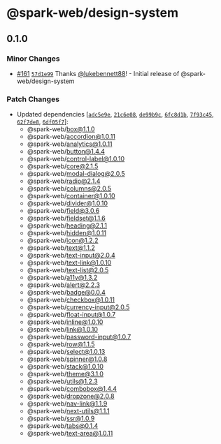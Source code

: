 # @spark-web/design-system

## 0.1.0

### Minor Changes

- [#161](https://github.com/brighte-labs/spark-web/pull/161)
  [`57d1e99`](https://github.com/brighte-labs/spark-web/commit/57d1e996f3745dc22c3d9da7d0d7788ccae488af)
  Thanks [@lukebennett88](https://github.com/lukebennett88)! - Initial release
  of @spark-web/design-system

### Patch Changes

- Updated dependencies
  [[`adc5e9e`](https://github.com/brighte-labs/spark-web/commit/adc5e9e6c99acd117f3261edcefdb5573132441b),
  [`21c6e08`](https://github.com/brighte-labs/spark-web/commit/21c6e08e821ada32feea7c34f1bf451573b5023d),
  [`de99b9c`](https://github.com/brighte-labs/spark-web/commit/de99b9c7f72373bd1902cf67f5cfec9a1e1db01c),
  [`6fc8d1b`](https://github.com/brighte-labs/spark-web/commit/6fc8d1bc37e25d0cd622bc37f68a1d92eb5961b5),
  [`7f93c45`](https://github.com/brighte-labs/spark-web/commit/7f93c45bbae8c765e10df9d0dd7615473797749b),
  [`62f7de8`](https://github.com/brighte-labs/spark-web/commit/62f7de8a2e1df5ae088c093d3acdaa868d3f61fe),
  [`6df05f7`](https://github.com/brighte-labs/spark-web/commit/6df05f764e4181c140d6547d6b897d0210468f6a)]:
  - @spark-web/box@1.1.0
  - @spark-web/accordion@1.0.11
  - @spark-web/analytics@1.0.11
  - @spark-web/button@1.4.4
  - @spark-web/control-label@1.0.10
  - @spark-web/core@2.1.5
  - @spark-web/modal-dialog@2.0.5
  - @spark-web/radio@2.1.4
  - @spark-web/columns@2.0.5
  - @spark-web/container@1.0.10
  - @spark-web/divider@1.0.10
  - @spark-web/field@3.0.6
  - @spark-web/fieldset@1.1.6
  - @spark-web/heading@2.1.1
  - @spark-web/hidden@1.0.11
  - @spark-web/icon@1.2.2
  - @spark-web/text@1.1.2
  - @spark-web/text-input@2.0.4
  - @spark-web/text-link@1.0.10
  - @spark-web/text-list@2.0.5
  - @spark-web/a11y@1.3.2
  - @spark-web/alert@2.2.3
  - @spark-web/badge@0.0.4
  - @spark-web/checkbox@1.0.11
  - @spark-web/currency-input@2.0.5
  - @spark-web/float-input@1.0.7
  - @spark-web/inline@1.0.10
  - @spark-web/link@1.0.10
  - @spark-web/password-input@1.0.7
  - @spark-web/row@1.1.5
  - @spark-web/select@1.0.13
  - @spark-web/spinner@1.0.8
  - @spark-web/stack@1.0.10
  - @spark-web/theme@3.1.0
  - @spark-web/utils@1.2.3
  - @spark-web/combobox@1.4.4
  - @spark-web/dropzone@2.0.8
  - @spark-web/nav-link@1.1.9
  - @spark-web/next-utils@1.1.1
  - @spark-web/ssr@1.0.9
  - @spark-web/tabs@0.1.4
  - @spark-web/text-area@1.0.11
